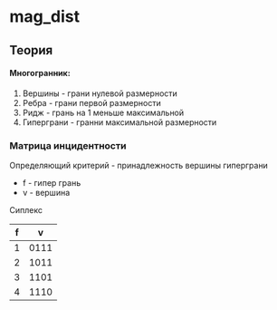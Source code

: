 mag_dist
==========
Теория
------
#### Многогранник:
1. Вершины - грани нулевой размерности
2. Ребра - грани первой размерности
3. Ридж - грань на 1 меньше максимальной
4. Гиперграни - гранни максимальной размерности

### Матрица инцидентности
Определяющий критерий - принадлежность вершины гиперграни

+ f - гипер грань
+ v - вершина

Сиплекс

  f  |  v  | 
:---:|:---:|
  1  |0111 |
  2  |1011 |
  3  |1101 |
  4  |1110 |
  
  